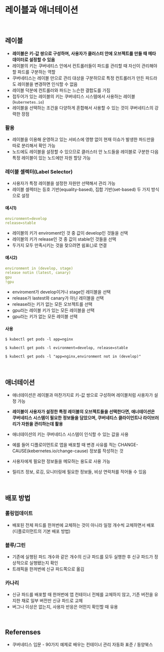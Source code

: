 # 레이블과 애너테이션

<ABG/>

<br/>

## 레이블

- **레이블은 키-값 쌍으로 구성하며, 사용자가 클러스터 안에 오브젝트를 만들 때 메타데이터로 설정할 수 있음**
- 레이블의 키는 쿠버네티스 안에서 컨트롤러들이 파드를 관리할 때 자신이 관리해야할 파드를 구분하는 역할
- 쿠버네티스는 레이블 만으로 관리 대상을 구분하므로 특정 컨트롤러가 만든 파드라도 레이블을 변경하면 인식할 수 없음
- 레이블 덕분에 컨트롤러와 파드는 느슨한 결합도를 가짐
- 접두어가 있는 레이블의 키는 쿠버네티스 시스템에서 사용하는 레이블(`kubernetes.io`)
- 레이블을 선택하는 조건을 다양하게 혼합해서 사용할 수 있는 것이 쿠버네티스의 강력한 장점

### 활용

- 레이블을 이용해 운영하고 있는 서비스에 영향 없이 현재 이슈가 발생한 파드만을 따로 분리해서 확인 가능
- 노드에도 레이블을 설정할 수 있으므로 클러스터 안 노드들을 레이블로 구분한 다음 특정 레이블이 있는 노드에만 자원 할당 가능

### 레이블 셀렉터(Label Selector)

- 사용자가 특정 레이블을 설정한 자원만 선택해서 관리 가능
- 레이블 셀렉터는 등호 기반(equality-based), 집합 기반(set-based) 두 가지 방식으로 설정

#### 예시1)

```yaml
environment=develop
release=stable
```

- 레이블의 키가 enviroment인 것 중 값이 develop인 것들을 선택
- 레이블의 키가 release인 것 중 값이 stable인 것들을 선택
- 두가지 모두 만족시키는 것을 찾으려면 쉼표(,)로 연결

#### 예시2)

```yaml
environment in (develop, stage)
release notin (latest, canary)
gpu
!gpu
```

- enviroment가 develop이거나 stage인 레이블을 선택
- release가 lastest와 canary가 아닌 레이블을 선택
- release라는 키가 없는 모든 오브젝트를 선택
- gpu라는 레이블 키가 있는 모든 레이블을 선택
- gpu라는 키가 없는 모든 레이블 선택

#### 사용

```shell
$ kubectl get pods -l app=nginx

$ kubectl get pods -l evironment=develop, release=stable

$ kubectl get pods -l "app=nginx,environment not in (develop)"
```

<br/>

## 애너테이션

- 애너테이션은 레이블과 마찬가지로 키-값 쌍으로 구성하며 레이블처럼 사용자가 설정 가능
- **레이블이 사용자가 설정한 특정 레이블의 오브젝트들을 선택한다면, 애너테이션은 쿠버네티스 시스템이 필요한 정보들을 담았으며, 쿠버네티스 클라이언트나 라이브러리가 자원을 관리하는데 활용**

- 애너테이션의 키는 쿠버네티스 시스템이 인식할 수 있는 값을 사용
- 예를 들어 디플로이먼트로 앱을 배포할 때 변경 사유를 적는 CHANGE-CAUSE(kebernetes.io/change-cause) 정보를 작성하는 것
- 사용자에게 필요한 정보들을 메모하는 용도로 사용 가능
- 릴리즈 정보, 로깅, 모니터링에 필요한 정보들, 비상 연락처를 적어둘 수 있음

<br/>

## 배포 방법

### 롤링업데이트

- 배포된 전체 파드를 한꺼번에 교체하는 것이 아니라 일정 개수씩 교체하면서 배포(디플로이먼트의 기본 배포 방법)

### 블루/그린

- 기존에 실행된 파드 개수와 같은 개수의 신규 파드를 모두 실행한 후 신규 파드가 정상적으로 실행됐는지 확인
- 트래픽을 한꺼번에 신규 파드쪽으로 옮김

### 카나리

- 신규 파드를 배포할 때 한꺼번에 앱 컨테이너 전체를 교체하지 않고, 기존 버전을 유지한 채로 일부 버전만 신규 파드로 교체
- 버그나 이상은 없는지, 사용자 반응은 어떤지 확인할 때 유용

<br/>

## Referenses

- 쿠버네티스 입문 - 90가지 예제로 배우는 컨테이너 관리 자동화 표준 / 동양북스











